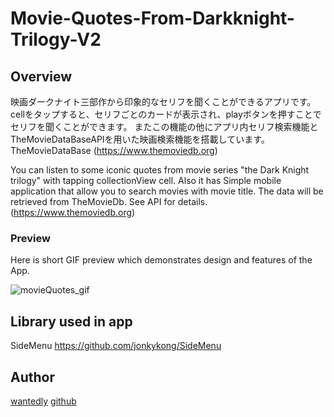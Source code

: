 # Movie-Quotes-From-Darkknight-Trilogy-V2



## Overview

映画ダークナイト三部作から印象的なセリフを聞くことができるアプリです。
cellをタップすると、セリフごとのカードが表示され、playボタンを押すことでセリフを聞くことができます。
またこの機能の他にアプリ内セリフ検索機能とTheMovieDataBaseAPIを用いた映画検索機能を搭載しています。
TheMovieDataBase (https://www.themoviedb.org)

You can listen to some iconic quotes from movie series "the Dark Knight trilogy" with tapping collectionView cell. 
Also it has Simple mobile application that allow you to search movies with movie title. 
The data will be retrieved from TheMovieDb. See API for details.(https://www.themoviedb.org)

### Preview
Here is short GIF preview which demonstrates design and features of the App.

![movieQuotes_gif](https://user-images.githubusercontent.com/74696274/111886715-3699e880-8a13-11eb-97c6-30f6b8a7fd47.gif)

## Library used in app
SideMenu https://github.com/jonkykong/SideMenu


## Author
[wantedly](https://www.wantedly.com/id/yotaro_ito)
[github](https://github.com/yotaro1010)
